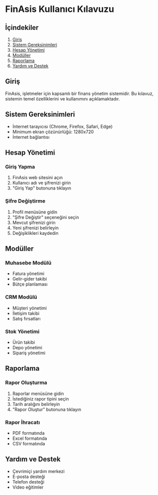 # FinAsis Kullanıcı Kılavuzu

## İçindekiler
1. [Giriş](#giriş)
2. [Sistem Gereksinimleri](#sistem-gereksinimleri)
3. [Hesap Yönetimi](#hesap-yönetimi)
4. [Modüller](#modüller)
5. [Raporlama](#raporlama)
6. [Yardım ve Destek](#yardım-ve-destek)

## Giriş

FinAsis, işletmeler için kapsamlı bir finans yönetim sistemidir. Bu kılavuz, sistemin temel özelliklerini ve kullanımını açıklamaktadır.

## Sistem Gereksinimleri

- İnternet tarayıcısı (Chrome, Firefox, Safari, Edge)
- Minimum ekran çözünürlüğü: 1280x720
- İnternet bağlantısı

## Hesap Yönetimi

### Giriş Yapma
1. FinAsis web sitesini açın
2. Kullanıcı adı ve şifrenizi girin
3. "Giriş Yap" butonuna tıklayın

### Şifre Değiştirme
1. Profil menüsüne gidin
2. "Şifre Değiştir" seçeneğini seçin
3. Mevcut şifrenizi girin
4. Yeni şifrenizi belirleyin
5. Değişiklikleri kaydedin

## Modüller

### Muhasebe Modülü
- Fatura yönetimi
- Gelir-gider takibi
- Bütçe planlaması

### CRM Modülü
- Müşteri yönetimi
- İletişim takibi
- Satış fırsatları

### Stok Yönetimi
- Ürün takibi
- Depo yönetimi
- Sipariş yönetimi

## Raporlama

### Rapor Oluşturma
1. Raporlar menüsüne gidin
2. İstediğiniz rapor tipini seçin
3. Tarih aralığını belirleyin
4. "Rapor Oluştur" butonuna tıklayın

### Rapor İhracatı
- PDF formatında
- Excel formatında
- CSV formatında

## Yardım ve Destek

- Çevrimiçi yardım merkezi
- E-posta desteği
- Telefon desteği
- Video eğitimler 